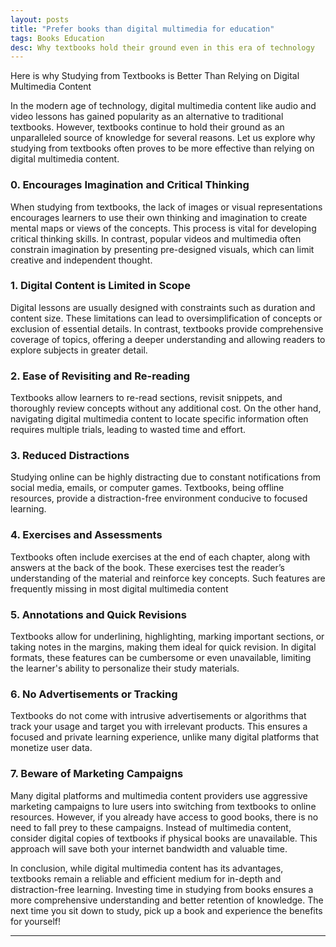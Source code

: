 ```yaml
---
layout: posts
title: "Prefer books than digital multimedia for education"
tags: Books Education
desc: Why textbooks hold their ground even in this era of technology
---
```


Here is why Studying from Textbooks is Better Than Relying on Digital Multimedia
Content

In the modern age of technology, digital multimedia content like audio and video
lessons has gained popularity as an alternative to traditional textbooks.
However, textbooks continue to hold their ground as an unparalleled source of
knowledge for several reasons. Let us explore why studying from textbooks often
proves to be more effective than relying on digital multimedia content.

### 0. Encourages Imagination and Critical Thinking

When studying from textbooks, the lack of images or visual representations
encourages learners to use their own thinking and imagination to create mental
maps or views of the concepts. This process is vital for developing critical
thinking skills. In contrast, popular videos and multimedia often constrain
imagination by presenting pre-designed visuals, which can limit creative and
independent thought.

### 1. Digital Content is Limited in Scope

Digital lessons are usually designed with constraints such as duration and
content size. These limitations can lead to oversimplification of concepts or
exclusion of essential details. In contrast, textbooks provide comprehensive
coverage of topics, offering a deeper understanding and allowing readers to
explore subjects in greater detail.

### 2. Ease of Revisiting and Re-reading

Textbooks allow learners to re-read sections, revisit snippets, and thoroughly
review concepts without any additional cost. On the other hand, navigating
digital multimedia content to locate specific information often requires
multiple trials, leading to wasted time and effort.

### 3. Reduced Distractions

Studying online can be highly distracting due to constant notifications from
social media, emails, or computer games. Textbooks, being offline resources,
provide a distraction-free environment conducive to focused learning.

### 4. Exercises and Assessments

Textbooks often include exercises at the end of each chapter, along with answers
at the back of the book. These exercises test the reader’s understanding of the
material and reinforce key concepts. Such features are frequently missing in
most digital multimedia content

### 5. Annotations and Quick Revisions

Textbooks allow for underlining, highlighting, marking important sections, or
taking notes in the margins, making them ideal for quick revision. In digital
formats, these features can be cumbersome or even unavailable, limiting the
learner's ability to personalize their study materials.

### 6. No Advertisements or Tracking

Textbooks do not come with intrusive advertisements or algorithms that track
your usage and target you with irrelevant products. This ensures a focused and
private learning experience, unlike many digital platforms that monetize user
data.

### 7. Beware of Marketing Campaigns

Many digital platforms and multimedia content providers use aggressive marketing
campaigns to lure users into switching from textbooks to online resources.
However, if you already have access to good books, there is no need to fall prey
to these campaigns. Instead of multimedia content, consider digital copies of
textbooks if physical books are unavailable. This approach will save both your
internet bandwidth and valuable time.

In conclusion, while digital multimedia content has its advantages, textbooks
remain a reliable and efficient medium for in-depth and distraction-free
learning. Investing time in studying from books ensures a more comprehensive
understanding and better retention of knowledge. The next time you sit down to
study, pick up a book and experience the benefits for yourself!

---
